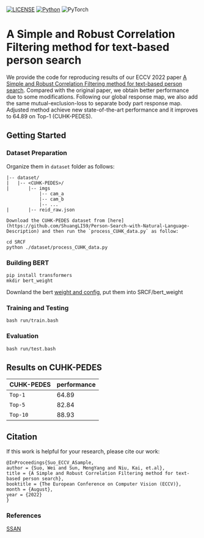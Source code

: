 [![LICENSE](https://img.shields.io/badge/license-MIT-green)](https://github.com/taksau/GPS-Net/blob/master/LICENSE)
[![Python](https://img.shields.io/badge/python-3.7-blue.svg)](https://www.python.org/)
![PyTorch](https://img.shields.io/badge/pytorch-1.5.0-%237732a8) 

# A Simple and Robust Correlation Filtering method for text-based person search
We provide the code for reproducing results of our ECCV 2022 paper [A Simple and Robust Correlation Filtering method for text-based person search](www.baidu.com). Compared with the original paper, we obtain better performance due to some modifications. Following our global response map, we also add the same mutual-exclusion-loss to separate body part response map. Adjusted method achieve new state-of-the-art performance and it improves to 64.89 on Top-1 (CUHK-PEDES).
## Getting Started
### Dataset Preparation

Organize them in `dataset` folder as follows:
    
   ~~~
   |-- dataset/
   |   |-- <CUHK-PEDES>/
   |       |-- imgs
               |-- cam_a
               |-- cam_b
               |-- ...
   |       |-- reid_raw.json
   
   ~~~
    Download the CUHK-PEDES dataset from [here](https://github.com/ShuangLI59/Person-Search-with-Natural-Language-Description) and then run the `process_CUHK_data.py` as follow:
   ~~~
   cd SRCF
   python ./dataset/process_CUHK_data.py
   ~~~
   
### Building BERT
~~~
pip install transformers
mkdir bert_weight
~~~

Downland the bert [weight and config](https://huggingface.co/bert-base-uncased/tree/main), put them into SRCF/bert_weight


   
### Training and Testing
~~~
bash run/train.bash 
~~~
### Evaluation
~~~
bash run/test.bash
~~~

## Results on CUHK-PEDES

|CUHK-PEDES | performance |
|------|------|
| `Top-1` | 64.89 |
| `Top-5` | 82.84 |
| `Top-10` | 88.93 |

## Citation

If this work is helpful for your research, please cite our work:

~~~
@InProceedings{Suo_ECCV_ASample,
author = {Suo, Wei and Sun, MengYang and Niu, Kai, et.al},
title = {A Simple and Robust Correlation Filtering method for text-based person search},
booktitle = {The European Conference on Computer Vision (ECCV)},
month = {August},
year = {2022}
}
~~~

### References
[SSAN](https://github.com/zifyloo/SSAN/)
